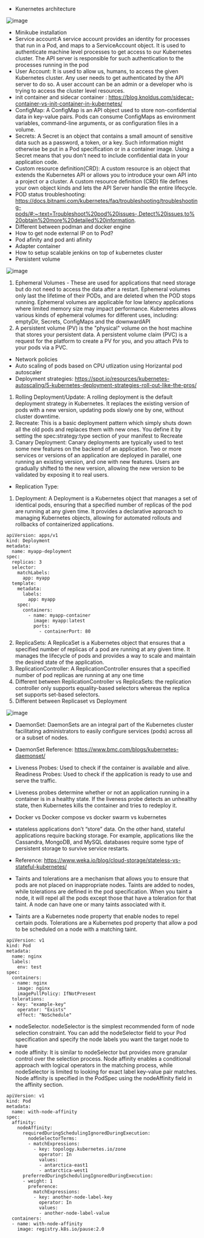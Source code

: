 * Kunernetes architecture

![image](https://user-images.githubusercontent.com/46215433/227093320-0d78b681-7e9b-4a6b-bef4-2c8402312c71.png)

* Minikube installation
* Service account:A service account provides an identity for processes that run in a Pod, and maps to a ServiceAccount object. It is used to authenticate machine level processes to get access to our Kubernetes cluster. The API server is responsible for such authentication to the processes running in the pod
* User Account: It is used to allow us, humans, to access the given Kubernetes cluster. Any user needs to get authenticated by the API server to do so. A user account can be an admin or a developer who is trying to access the cluster level resources.
* init container and sidecar container : https://blog.knoldus.com/sidecar-container-vs-init-container-in-kubernetes/
* ConfigMap: A ConfigMap is an API object used to store non-confidential data in key-value pairs. Pods can consume ConfigMaps as environment variables, command-line arguments, or as configuration files in a volume.
* Secrets: A Secret is an object that contains a small amount of sensitive data such as a password, a token, or a key. Such information might otherwise be put in a Pod specification or in a container image. Using a Secret means that you don't need to include confidential data in your application code.
* Custom resource definition(CRD): A custom resource is an object that extends the Kubernetes API or allows you to introduce your own API into a project or a cluster. A custom resource definition (CRD) file defines your own object kinds and lets the API Server handle the entire lifecycle.
* POD status troubleshooting: https://docs.bitnami.com/kubernetes/faq/troubleshooting/troubleshooting-pods/#:~:text=Troubleshoot%20pod%20issues-,Detect%20issues,to%20obtain%20more%20detailed%20information.
* Different between podman and docker engine
* How to get node external IP on to Pod?
* Pod afinity and pod anti afinity 
* Adapter container 
* How to setup scalable jenkins on top of kubernetes cluster 
* Persistent volume

![image](https://user-images.githubusercontent.com/46215433/227110931-1e1adf49-da57-4cc2-895d-c59efd26e785.png)

1. Ephemeral Volumes - These are used for applications that need storage but do not need to access the data after a restart. Ephemeral volumes only last the lifetime of their PODs, and are deleted when the POD stops running. Ephemeral volumes are applicable for low latency applications where limited memory size may impact performance. Kubernetes allows various kinds of ephemeral volumes for different uses, including: emptyDir, Secrets, ConfigMaps and the downwardAPI
2. A persistent volume (PV) is the "physical" volume on the host machine that stores your persistent data. A persistent volume claim (PVC) is a request for the platform to create a PV for you, and you attach PVs to your pods via a PVC.

* Network policies 
* Auto scaling of pods based on CPU utlization using Horizantal pod autoscaler
* Deployment strategies: https://spot.io/resources/kubernetes-autoscaling/5-kubernetes-deployment-strategies-roll-out-like-the-pros/
 1. Rolling Deployment/Update: A rolling deployment is the default deployment strategy in Kubernetes. It replaces the existing version of pods with a new version, updating pods slowly one by one, without cluster downtime. 
 2. Recreate: This is a basic deployment pattern which simply shuts down all the old pods and replaces them with new ones. You define it by setting the spec:strategy:type section of your manifest to Recreate
 3. Canary Deployment: Canary deployments are typically used to test some new features on the backend of an application. Two or more services or versions of an application are deployed in parallel, one running an existing version, and one with new features. Users are gradually shifted to the new version, allowing the new version to be validated by exposing it to real users.
* Replication Type:  
1. Deployment: A Deployment is a Kubernetes object that manages a set of identical pods, ensuring that a specified number of replicas of the pod are running at any given time. It provides a declarative approach to managing Kubernetes objects, allowing for automated rollouts and rollbacks of containerized applications.

```
apiVersion: apps/v1
kind: Deployment
metadata:
  name: myapp-deployment
spec:
  replicas: 3
  selector:
    matchLabels:
      app: myapp
  template:
    metadata:
      labels:
        app: myapp
    spec:
      containers:
        - name: myapp-container
          image: myapp:latest
          ports:
            - containerPort: 80
```
2. ReplicaSets: A ReplicaSet is a Kubernetes object that ensures that a specified number of replicas of a pod are running at any given time. It manages the lifecycle of pods and provides a way to scale and maintain the desired state of the application.
3. ReplicationController: A ReplicationController ensures that a specified number of pod replicas are running at any one time
4. Different between ReplicationController vs ReplicaSets: the replication controller only supports equality-based selectors whereas the replica set supports set-based selectors.
5. Different between Replicaset vs Deployment

![image](https://user-images.githubusercontent.com/46215433/227103845-1ea9dd9b-a6cb-459a-8e8a-5296f2c753bf.png)

* DaemonSet: DaemonSets are an integral part of the Kubernetes cluster facilitating administrators to easily configure services (pods) across all or a subset of nodes.
* DaemonSet Reference: https://www.bmc.com/blogs/kubernetes-daemonset/
* Liveness Probes: Used to check if the container is available and alive. Readiness Probes: Used to check if the application is ready to use and serve the traffic.
* Liveness probes determine whether or not an application running in a container is in a healthy state. If the liveness probe detects an unhealthy state, then Kubernetes kills the container and tries to redeploy it.
* Docker vs Docker compose vs docker swarm vs kubernetes
* stateless applications don’t “store” data. On the other hand, stateful applications require backing storage. For example, applications like the Cassandra, MongoDB, and MySQL databases require some type of persistent storage to survive service restarts.
* Reference: https://www.weka.io/blog/cloud-storage/stateless-vs-stateful-kubernetes/

* Taints and tolerations are a mechanism that allows you to ensure that pods are not placed on inappropriate nodes. Taints are added to nodes,
while tolerations are defined in the pod specification. When you taint a node, it will repel all the pods except those that have a toleration for that taint. A node can have one or many taints associated with it.
* Taints are a Kubernetes node property that enable nodes to repel certain pods. Tolerations are a Kubernetes pod property that allow a pod to be scheduled on a node with a matching taint.
```
apiVersion: v1
kind: Pod
metadata:
  name: nginx
  labels:
    env: test
spec:
  containers:
  - name: nginx
    image: nginx
    imagePullPolicy: IfNotPresent
  tolerations:
  - key: "example-key"
    operator: "Exists"
    effect: "NoSchedule"
 ```
* nodeSelector. nodeSelector is the simplest recommended form of node selection constraint. You can add the nodeSelector field to your Pod specification and specify the node labels you want the target node to have
* node affinity: It is similar to nodeSelector but provides more granular control over the selection process. Node affinity enables a conditional approach with logical operators in the matching process, while nodeSelector is limited to looking for exact label key-value pair matches. Node affinity is specified in the PodSpec using the nodeAffinity field in the affinity section.
```
apiVersion: v1
kind: Pod
metadata:
  name: with-node-affinity
spec:
  affinity:
    nodeAffinity:
      requiredDuringSchedulingIgnoredDuringExecution:
        nodeSelectorTerms:
        - matchExpressions:
          - key: topology.kubernetes.io/zone
            operator: In
            values:
            - antarctica-east1
            - antarctica-west1
      preferredDuringSchedulingIgnoredDuringExecution:
      - weight: 1
        preference:
          matchExpressions:
          - key: another-node-label-key
            operator: In
            values:
            - another-node-label-value
  containers:
  - name: with-node-affinity
    image: registry.k8s.io/pause:2.0
 ```
